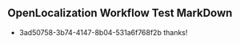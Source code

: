 ## OpenLocalization Workflow Test MarkDown
* 3ad50758-3b74-4147-8b04-531a6f768f2b thanks!

<!--HONumber=Jul16_HO2-->


